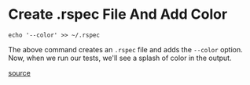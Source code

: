# Create .rspec File And Add Color

`echo '--color' >> ~/.rspec `

The above command creates an `.rspec` file and adds the `--color` option. Now, when we run our tests, we'll see a splash of color in the output.

[source](https://stackoverflow.com/questions/1819614/how-do-i-globally-configure-rspec-to-keep-the-color-and-format-specdoc-o)
